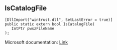 ## IsCatalogFile

```
[DllImport("wintrust.dll", SetLastError = true)]
public static extern bool IsCatalogFile(
   IntPtr pwszFileName
);
```

Microsoft documentation: [Link](https://learn.microsoft.com/en-us/windows/win32/api/mscat/nf-mscat-iscatalogfile)
